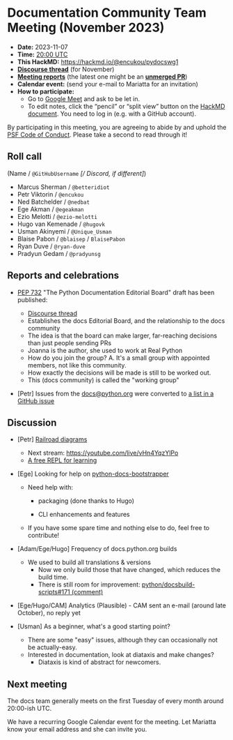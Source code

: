 # Documentation Community Team Meeting (November 2023)

- **Date:** 2023-11-07
- **Time:** [20:00 UTC](https://arewemeetingyet.com/UTC/2023-11-07/20:00/Docs%20Meeting)
- **This HackMD:** https://hackmd.io/@encukou/pydocswg1
- [**Discourse thread**](https://discuss.python.org/t/documentation-community-meeting-november-7-2023/38032) (for November)
- [**Meeting reports**](https://docs-community.readthedocs.io/en/latest/monthly-meeting/) (the latest one might be an [**unmerged PR**](https://github.com/python/docs-community/pulls))
- **Calendar event:** (send your e-mail to Mariatta for an invitation)
- **How to participate:**
  -  Go to [Google Meet](https://meet.google.com/dii-qrzf-wkw) and ask to be let in.
  -  To edit notes, click the “pencil” or “split view” button on the [HackMD document](https://hackmd.io/@encukou/pydocswg1). You need to log in (e.g. with a GitHub account).

By participating in this meeting, you are agreeing to abide by and uphold the [PSF Code of Conduct](https://www.python.org/psf/codeofconduct/).
Please take a second to read through it!


## Roll call

(Name / `@GitHubUsername` *[/ Discord, if different]*)
- Marcus Sherman / `@betteridiot`
- Petr Viktorin  / `@encukou`
- Ned Batchelder / `@nedbat`
- Ege Akman / `@egeakman`
- Ezio Melotti / `@ezio-melotti`
- Hugo van Kemenade / `@hugovk`
- Usman Akinyemi / `@Unique_Usman`
- Blaise Pabon / `@blaisep` / `BlaisePabon`
- Ryan Duve / `@ryan-duve`
- Pradyun Gedam / `@pradyunsg`


## Reports and celebrations

- [PEP 732](https://peps.python.org/pep-0732/) "The Python Documentation Editorial Board" draft has been published:
  - [Discourse thread](https://discuss.python.org/t/pep-732-the-python-documentation-editorial-board/36710)
  - Establishes the docs Editorial Board, and the relationship to the docs community
  - The idea is that the board can make larger, far-reaching decisions than just people sending PRs
  - Joanna is the author, she used to work at Real Python
  - How do you join the group? A. It's a small group with appointed members, not like this community.
  - How exactly the decisions will be made is still to be worked out.
  - This (docs community) is called the "working group"

- [Petr] Issues from the docs@python.org were converted to [a list in a GitHub issue](https://github.com/python/cpython/issues/110383)


## Discussion

- [Petr] [Railroad diagrams](https://discuss.python.org/t/36709/20)
  - Next stream: https://youtube.com/live/vHn4YqzYlPo
  - [A free REPL for learning](https://tabatkins.github.io/railroad-diagrams/generator.html)

- [Ege] Looking for help on [python-docs-bootstrapper](https://github.com/egeakman/python-docs-bootstrapper/issues/8)
  - Need help with:
    - packaging (done thanks to Hugo)

    - CLI enhancements and features
  - If you have some spare time and nothing else to do, feel free to contribute!

- [Adam/Ege/Hugo] Frequency of docs.python.org builds
  - We used to build all translations & versions
    - Now we only build those that have changed, which reduces the build time.
    - There is still room for improvement: [python/docsbuild-scripts#171 (comment)](https://github.com/python/docsbuild-scripts/pull/171#issuecomment-1767764506)

- [Ege/Hugo/CAM] Analytics (Plausible) - CAM sent an e-mail (around late October), no reply yet

- [Usman] As a beginner, what's a good starting point?
  - There are some "easy" issues, although they can occasionally not be actually-easy.
  - Interested in documentation, look at diataxis and make changes?
    - Diataxis is kind of abstract for newcomers.


## Next meeting

The docs team generally meets on the first Tuesday of every month around 20:00-ish UTC.

We have a recurring Google Calendar event for the meeting.
Let Mariatta know your email address and she can invite you.

